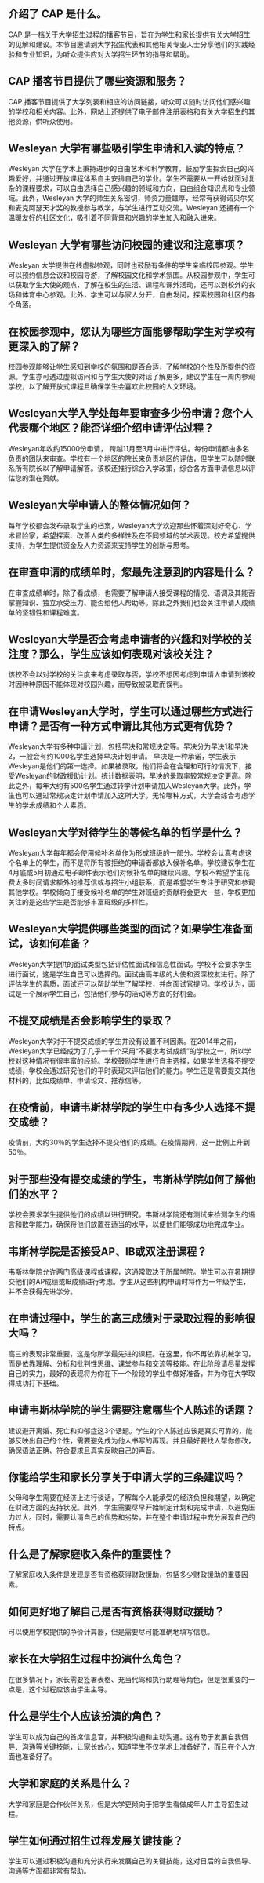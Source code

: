
## 介绍了 CAP 是什么。  

CAP 是一档关于大学招生过程的播客节目，旨在为学生和家长提供有关大学招生的见解和建议。本节目邀请到大学招生代表和其他相关专业人士分享他们的实践经验和专业知识，为听众提供应对大学招生环节的指导和帮助。 


## CAP 播客节目提供了哪些资源和服务？  

CAP 播客节目提供了大学列表和相应的访问链接，听众可以随时访问他们感兴趣的学校和相关内容。此外，网站上还提供了电子邮件注册表格和有关大学招生的其他资源，供听众使用。 


## Wesleyan 大学有哪些吸引学生申请和入读的特点？  

Wesleyan 大学在学术上秉持进步的自由艺术和科学教育，鼓励学生探索自己的兴趣爱好，并通过开放课程体系自主安排自己的学业。学生不需要从一开始就面对复杂的课程要求，可以自由选择自己感兴趣的领域和方向，自由组合知识点和专业领域。此外，Wesleyan 大学的师生关系密切，师资力量雄厚，经常有获得诺贝尔奖和麦克阿瑟天才奖的教授参与教学，与学生进行互动交流。Wesleyan 还拥有一个温暖友好的社区文化，吸引着不同背景和兴趣的学生加入和融入进来。 


## Wesleyan 大学有哪些访问校园的建议和注意事项？  

Wesleyan 大学提供在线虚拟参观，同时也鼓励有条件的学生亲临校园参观。学生可以预约信息会议和校园导游，了解校园文化和学术氛围。从校园参观中，学生可以获取学生大使的观点，了解在校生的生活、课程和课外活动，还可以到校外的农场和体育中心参观。此外，学生可以与家人分开，自由发问，探索校园和社区的各个角落。


## 在校园参观中，您认为哪些方面能够帮助学生对学校有更深入的了解？


校园参观能够让学生感知到学校的氛围和是否合适，了解学校的个性及所提供的资源。学生亦可透过虚拟访问和与学生大使的对话了解更多，建议学生在一周内参观学校，以了解开放式课程且确保学生会喜欢此校园的人文环境。


## Wesleyan大学入学处每年要审查多少份申请？您个人代表哪个地区？能否详细介绍申请评估过程？


Wesleyan年收约15000份申请， 跨越11月至3月中进行评估。每份申请都由多名负责的团队来审查。学校有一个地区的院长来负责地区的评估，但学生可以随时联系所有院长以了解申请解答。该校还推行综合入学政策，综合各方面申请信息以评估您的潜在贡献。


## Wesleyan大学申请人的整体情况如何？


每年学校都会发布录取学生的档案，Wesleyan大学欢迎那些怀着深刻好奇心、学术冒险家，希望探索、改善人类的多样性及在不同领域的学术表现。校方希望提供支持，为学生提供资金及人力资源来支持学生的创新与思考。


## 在审查申请的成绩单时，您最先注意到的内容是什么？


在审查成绩单时，除了看成绩，也需要了解申请人接受课程的情况、语调及其能否掌握知识、独立承受压力、能否给他人帮助等。除此之外我们也会关注申请人成绩单的坚韧性和课程难度。


## Wesleyan大学是否会考虑申请者的兴趣和对学校的关注度？那么，学生应该如何表现对该校关注？


该校不会以对学校的关注度来考虑录取与否，学校不想因考虑到申请人申请到该校时因种种原因不能体现对校园兴趣，而导致被录取而误判。


## 在申请Wesleyan大学时，学生可以通过哪些方式进行申请？是否有一种方式申请比其他方式更有优势？

Wesleyan大学有多种申请计划，包括早决和常规决定等。早决分为早决1和早决2，一般会有约1000名学生选择早决计划申请。 早决是一种承诺，学生表示Wesleyan是他们的第一选择。如果被录取，他们将会在合理和可行的情况下，接受Wesleyan的财政援助计划。统计数据表明，早决的录取率较常规决定更高。除此之外，每年大约有500名学生通过转学计划申请加入Wesleyan大学。此外，学生也可以通过常规决定计划申请加入这所大学。无论哪种方式，大学会综合考虑学生的学术成绩和个人素质。

## Wesleyan大学对待学生的等候名单的哲学是什么？

Wesleyan大学每年都会使用候补名单作为形成班级的一部分。学校会认真考虑这个名单上的学生，而不是将所有被拒绝的申请者都放入候补名单。学校建议学生在4月底或5月初通过电子邮件表示他们对候补名单的继续兴趣。学校不希望学生花费太多时间请求额外的推荐信或与招生小组联系，而是希望学生专注于研究和参观其他学校。学校倾向于接受候补名单的学生对班级的贡献将会更大一些，学校更加关注的是这些学生是否能够丰富班级的多样性。

## Wesleyan大学提供哪些类型的面试？如果学生准备面试，该如何准备？

Wesleyan大学提供的面试类型包括评估性面试和信息性面试。学校不会要求学生进行面试，这是学生自己可以选择的。面试由高年级的大使和资深校友进行。除了评估学生的素质，面试还可以帮助学生了解学校，并向面试官提问。学校认为，面试是一个展示学生自己，包括他们参与的活动等方面的好机会。

## 不提交成绩是否会影响学生的录取？

Wesleyan大学对于不提交成绩的学生并没有设置不利因素。在2014年之前，Wesleyan大学已经成为了几乎一千个采用“不要求考试成绩”的学校之一，所以学校对这种情况有很丰富的经验。学校鼓励学生进行自主选择，如果学生选择不提交成绩，学校会通过研究他们的平时表现来评估他们的能力。学生还是需要提交其他材料的，比如成绩单、申请论文、推荐信等。


## 在疫情前，申请韦斯林学院的学生中有多少人选择不提交成绩？

疫情前，大约30％的学生选择不提交他们的成绩。在疫情期间，这一比例上升到50％。
 

## 对于那些没有提交成绩的学生，韦斯林学院如何了解他们的水平？

学校会要求学生提供他们的成绩以进行研究。韦斯林学院还有测试来检测学生的语言和数学能力，确保将他们放置在适当的水平，以便他们能够成功地完成学业。
 

## 韦斯林学院是否接受AP、IB或双注册课程？

韦斯林学院允许两门高级课程或课程，这通常取决于所属学院。学生可以在暑期提交他们的AP成绩或IB成绩进行考虑。学生从这些机构申请时将作为一年级学生，并不会获得先进学分。
 

## 在申请过程中，学生的高三成绩对于录取过程的影响很大吗？

高三的表现非常重要，这是你所学最先进的课程。在这里，你不再依靠机械学习，而是依靠理解、分析和批判性思维、课堂参与和交流等技能。在此阶段请尽量发挥自己的实力，最好的表现将为你在下一个阶段的学业中做好准备，并为你在大学取得成功打下基础。
 

## 申请韦斯林学院的学生需要注意哪些个人陈述的话题？

建议避开离婚、死亡和抑郁症这3个话题。学生的个人陈述应该是真实可靠的，能够反映出自己的个性，需要避免成为他人书写的再现。并且最好要找人帮你修改，确保语法正确、符合要求且真实反映自己的声音。
 

## 你能给学生和家长分享关于申请大学的三条建议吗？

父母和学生需要在经济上进行谈话，了解每个人能承受的经济负担和期望，以确定在财政方面的支持状况。此外，学生需要尽早开始制定计划和完成申请，以避免压力过大。同时，需要认清自己的优势和劣势，并在整个申请过程中充分展现自己的特点。


## 什么是了解家庭收入条件的重要性？

了解家庭收入条件是发现是否有资格获得财政援助，包括多少财政援助的重要因素。


## 如何更好地了解自己是否有资格获得财政援助？

可以使用学校提供的净价计算器，但是需要尽可能准确地填写信息。


## 家长在大学招生过程中扮演什么角色？

在很多情况下，家长需要签署表格、充当代驾和执行助理等角色，但是很重要的一点是，这个过程应该由学生主导。


## 什么是学生个人应该扮演的角色？

学生可以成为自己的首席信息官，并积极沟通和主动沟通。这有助于发展自我倡导、沟通等关键技能，让家长放心，知道学生不仅学术上准备好了，而且在个人方面也准备好了。


## 大学和家庭的关系是什么？

大学和家庭是合作伙伴关系，但是大学更倾向于把学生看做成年人并主导招生过程。


## 学生如何通过招生过程发展关键技能？

学生可以通过积极沟通和充分执行来发展自己的关键技能，这对日后的自我倡导、沟通等方面都非常有帮助。

